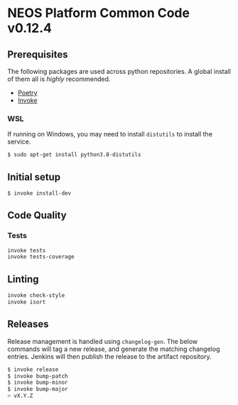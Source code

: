 # NEOS Platform Common Code v0.12.4

## Prerequisites

The following packages are used across python repositories. A global install of them all is *highly* recommended.

* [Poetry](https://python-poetry.org/docs/#installation)
* [Invoke](https://www.pyinvoke.org/installing.html)

### WSL

If running on Windows, you may need to install `distutils` to install the service.

```bash
$ sudo apt-get install python3.8-distutils
```

## Initial setup

```bash
$ invoke install-dev
```

## Code Quality

### Tests

```bash
invoke tests
invoke tests-coverage
```

## Linting

```bash
invoke check-style
invoke isort
```

## Releases

Release management is handled using `changelog-gen`. The below commands will
tag a new release, and generate the matching changelog entries. Jenkins will
then publish the release to the artifact repository.

```bash
$ invoke release
$ invoke bump-patch
$ invoke bump-minor
$ invoke bump-major
> vX.Y.Z
```

